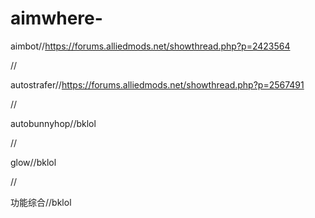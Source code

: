 # aimwhere-
aimbot//https://forums.alliedmods.net/showthread.php?p=2423564

//

autostrafer//https://forums.alliedmods.net/showthread.php?p=2567491

//

autobunnyhop//bklol

//

glow//bklol

//

功能综合//bklol


